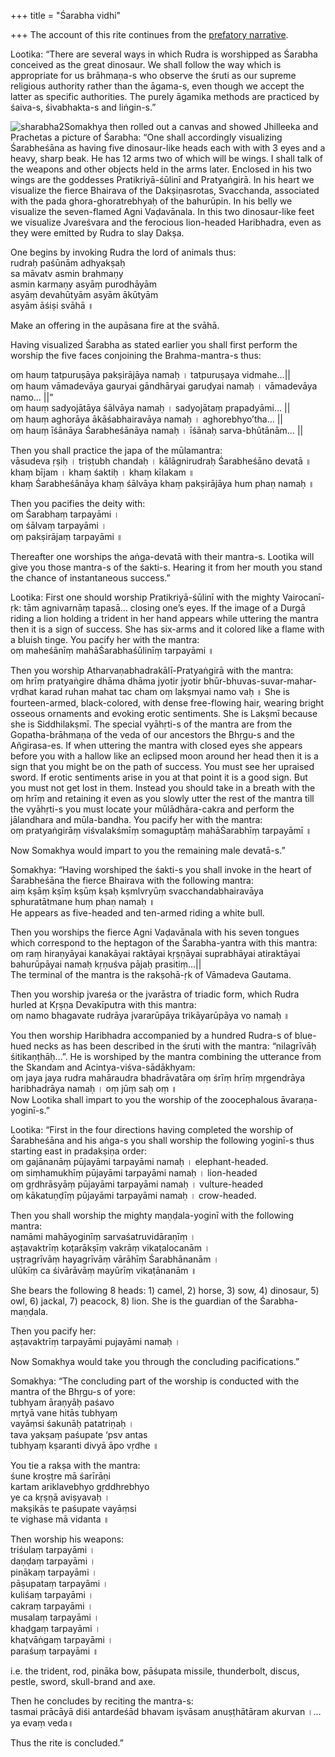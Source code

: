 +++
title = "Śarabha vidhi"

+++
The account of this rite continues from the [prefatory
narrative](https://manasataramgini.wordpress.com/2017/04/08/a-prefatory-narrative/).

Lootika: “There are several ways in which Rudra is worshipped as Śarabha
conceived as the great dinosaur. We shall follow the way which is
appropriate for us brāhmaṇa-s who observe the śruti as our supreme
religious authority rather than the āgama-s, even though we accept the
latter as specific authorities. The purely āgamika methods are practiced
by śaiva-s, śivabhakta-s and liṅgin-s.”

![sharabha2](https://manasataramgini.files.wordpress.com/2017/04/sharabha2.jpg?w=640)Somakhya
then rolled out a canvas and showed Jhilleeka and Prachetas a picture of
Śarabha: “One shall accordingly visualizing Śarabheśāna as having five
dinosaur-like heads each with with 3 eyes and a heavy, sharp beak. He
has 12 arms two of which will be wings. I shall talk of the weapons and
other objects held in the arms later. Enclosed in his two wings are the
goddesses Pratikriyā-śūlinī and Pratyaṅgirā. In his heart we visualize
the fierce Bhairava of the Dakṣiṇasrotas, Svacchanda, associated with
the pada ghora-ghoratrebhyaḥ of the bahurūpin. In his belly we visualize
the seven-flamed Agni Vaḍavānala. In this two dinosaur-like feet we
visualize Jvareśvara and the ferocious lion-headed Haribhadra, even as
they were emitted by Rudra to slay Dakṣa.

One begins by invoking Rudra the lord of animals thus:  
rudraḥ paśūnām adhyakṣaḥ  
sa māvatv asmin brahmaṇy  
asmin karmaṇy asyāṃ purodhāyām  
asyāṃ devahūtyām asyām ākūtyām  
asyām āśiṣi svāhā ॥

Make an offering in the aupāsana fire at the svāhā.

Having visualized Śarabha as stated earlier you shall first perform the
worship the five faces conjoining the Brahma-mantra-s thus:

oṃ hauṃ tatpuruṣāya pakṣirājāya namaḥ । tatpuruṣaya vidmahe…||  
oṃ hauṃ vāmadevāya gauryai gāndhāryai garuḍyai namaḥ । vāmadevāya namo…
||”  
oṃ hauṃ sadyojātāya śālvāya namaḥ । sadyojātaṃ prapadyāmi… ||  
oṃ hauṃ aghorāya ākāśabhairavāya namaḥ । aghorebhyo’tha… ||  
oṃ hauṃ īśānāya Śarabheśānāya namaḥ । īśānaḥ sarva-bhūtānām… ||

Then you shall practice the japa of the mūlamantra:  
vāsudeva ṛṣiḥ । triṣṭubh chandaḥ । kālāgnirudraḥ Śarabheśāno devatā ॥  
khaṃ bījam । khaṃ śaktiḥ । khaṃ kīlakam ॥  
khaṃ Śarabheśānāya khaṃ śālvāya khaṃ pakṣirājāya hum phaṇ namaḥ ॥

Then you pacifies the deity with:  
oṃ Śarabhaṃ tarpayāmi ।  
oṃ śālvaṃ tarpayāmi ।  
oṃ pakṣirājaṃ tarpayāmi ॥

Thereafter one worships the aṅga-devatā with their mantra-s. Lootika
will give you those mantra-s of the śakti-s. Hearing it from her mouth
you stand the chance of instantaneous success.”

Lootika: First one should worship Pratikriyā-śūlinī with the mighty
Vairocanī-ṛk: tām agnivarnāṃ tapasā… closing one’s eyes. If the image of
a Durgā riding a lion holding a trident in her hand appears while
uttering the mantra then it is a sign of success. She has six-arms and
it colored like a flame with a bluish tinge. You pacify her with the
mantra:  
oṃ maheśānīṃ mahāŚarabhaśūlinīṃ tarpayāmi ॥

Then you worship Atharvaṇabhadrakālī-Pratyaṅgirā with the mantra:  
oṃ hrīṃ pratyaṅgire dhāma dhāma jyotir jyotir
bhūr-bhuvas-suvar-mahar-vṛdhat karad ruhan mahat tac cham oṃ lakṣmyai
namo vaḥ ॥ She is fourteen-armed, black-colored, with dense free-flowing
hair, wearing bright osseous ornaments and evoking erotic sentiments.
She is Lakṣmī because she is Siddhilakṣmī. The special vyāhṛti-s of the
mantra are from the Gopatha-brāhmaṇa of the veda of our ancestors the
Bhṛgu-s and the Añgirasa-es. If when uttering the mantra with closed
eyes she appears before you with a hallow like an eclipsed moon around
her head then it is a sign that you might be on the path of success. You
must see her upraised sword. If erotic sentiments arise in you at that
point it is a good sign. But you must not get lost in them. Instead you
should take in a breath with the oṃ hrīṃ and retaining it even as you
slowly utter the rest of the mantra till the vyāhṛti-s you must locate
your mūlādhāra-cakra and perform the jālandhara and mūla-bandha. You
pacify her with the mantra:  
oṃ pratyaṅgirāṃ viśvalakśmīṃ somaguptāṃ mahāŚarabhīṃ tarpayāmī ॥

Now Somakhya would impart to you the remaining male devatā-s.”

Somakhya: “Having worshiped the śakti-s you shall invoke in the heart of
Śarabheśāna the fierce Bhairava with the following mantra:  
aiṃ kṣāṃ kṣīṃ kṣūṃ kṣaḥ kṣmlvryūṃ svacchandabhairavāya sphuratātmane huṃ
phaṇ namaḥ ॥  
He appears as five-headed and ten-armed riding a white bull.

Then you worships the fierce Agni Vaḍavānala with his seven tongues
which correspond to the heptagon of the Śarabha-yantra with this
mantra:  
oṃ raṃ hiraṇyāyai kanakāyai raktāyai kṛṣṇāyai suprabhāyai atiraktāyai
bahurūpāyai namaḥ kṛṇuśva pājaḥ prasitiṃ…||  
The terminal of the mantra is the rakṣohā-ṛk of Vāmadeva Gautama.

Then you worship jvareśa or the jvarāstra of triadic form, which Rudra
hurled at Kṛṣṇa Devakīputra with this mantra:  
oṃ namo bhagavate rudrāya jvararūpāya trikāyarūpāya vo namaḥ ॥

You then worship Haribhadra accompanied by a hundred Rudra-s of
blue-hued necks as has been described in the śruti with the mantra:
“nilagrīvāḥ śitikaṇṭhāḥ…”. He is worshiped by the mantra combining the
utterance from the Skandam and Acintya-viśva-sādākhyam:  
oṃ jaya jaya rudra mahāraudra bhadrāvatāra oṃ śrīṃ hrīṃ mṛgendrāya
haribhadrāya namaḥ । oṃ jūṃ saḥ oṃ ॥  
Now Lootika shall impart to you the worship of the zoocephalous
āvaraṇa-yoginī-s.”

Lootika: “First in the four directions having completed the worship of
Śarabheśāna and his aṅga-s you shall worship the following yoginī-s
thus starting east in pradakṣiṇa order:  
oṃ gajānanāṃ pūjayāmi tarpayāmi namaḥ । elephant-headed.  
oṃ siṃhamukhīṃ pūjayāmi tarpayāmi namaḥ । lion-headed  
oṃ gṛdhrāsyāṃ pūjayāmi tarpayāmi namaḥ । vulture-headed  
oṃ kākatuṇḍīṃ pūjayāmi tarpayāmi namaḥ । crow-headed.

Then you shall worship the mighty maṇḍala-yoginī with the following
mantra:  
namāmi mahāyoginīṃ sarvaśatruvidāraṇīṃ ।  
aṣṭavaktrīṃ koṭarākṣīṃ vakrāṃ vikaṭalocanām ।  
uṣṭragrīvāṃ hayagrīvāṃ vārāhīṃ Śarabhānanām ।  
ulūkīṃ ca śivārāvāṃ mayūrīṃ vikaṭānanām ॥

She bears the following 8 heads: 1) camel, 2) horse, 3) sow, 4)
dinosaur, 5) owl, 6) jackal, 7) peacock, 8) lion. She is the guardian of
the Śarabha-maṇḍala.

Then you pacify her:  
aṣṭavaktrīṃ tarpayāmi pujayāmi namaḥ ।

Now Somakhya would take you through the concluding pacifications.”

Somakhya: “The concluding part of the worship is conducted with the
mantra of the Bhṛgu-s of yore:  
tubhyam āraṇyāḥ paśavo  
mṛtyā vane hitās tubhyaṃ  
vayāṃsi śakunāḥ patatriṇaḥ ।  
tava yakṣaṃ paśupate ‘psv antas  
tubhyaṃ kṣaranti divyā āpo vṛdhe ॥

You tie a rakṣa with the mantra:  
śune kroṣṭre mā śarīrāṇi  
kartam ariklavebhyo gṛddhrebhyo  
ye ca kṛṣṇā aviṣyavaḥ ।  
makṣikās te paśupate vayāṃsi  
te vighase mā vidanta ॥

Then worship his weapons:  
triśulaṃ tarpayāmi ।  
daṇḍaṃ tarpayāmi ।  
pinākaṃ tarpayāmi ।  
pāṣupataṃ tarpayāmi ।  
kuliśaṃ tarpayāmi ।  
cakraṃ tarpayāmi ।  
musalaṃ tarpayāmi ।  
khaḍgaṃ tarpayāmi ।  
khaṭvāṅgaṃ tarpayāmi ।  
paraśuṃ tarpayāmi ॥

i.e. the trident, rod, pināka bow, pāśupata missile, thunderbolt,
discus, pestle, sword, skull-brand and axe.

Then he concludes by reciting the mantra-s:  
tasmai prācāyā diśi antardeśād bhavam iṣvāsam anuṣṭhātāram akurvan ।…ya
evaṃ veda॥

Thus the rite is concluded.”
